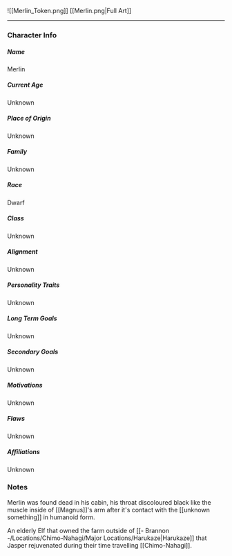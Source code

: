 ![[Merlin_Token.png]]
[[Merlin.png|Full Art]]

---
### Character Info

##### Name 
Merlin

##### Current Age
Unknown

##### Place of Origin
Unknown

##### Family
Unknown

##### Race
Dwarf

##### Class
Unknown

##### Alignment
Unknown

##### Personality Traits
Unknown

##### Long Term Goals
Unknown

##### Secondary Goals
Unknown

##### Motivations
Unknown

##### Flaws
Unknown

##### Affiliations
Unknown

### Notes
Merlin was found dead in his cabin, his throat discoloured black like the muscle inside of [[Magnus]]'s arm after it's contact with the [[unknown something]] in humanoid form.


An elderly Elf that owned the farm outside of [[- Brannon -/Locations/Chimo-Nahagi/Major Locations/Harukaze|Harukaze]] that Jasper rejuvenated during their time travelling [[Chimo-Nahagi]].